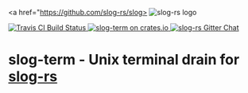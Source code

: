 <p align="center">

  <a href="https://github.com/slog-rs/slog>
  <img src="https://cdn.rawgit.com/slog-rs/misc/master/media/slog.svg" alt="slog-rs logo">
  </a>

  <a href="https://travis-ci.org/slog-rs/term">
      <img src="https://img.shields.io/travis/slog-rs/term/master.svg" alt="Travis CI Build Status">
  </a>

  <a href="https://crates.io/crates/slog-term">
      <img src="https://img.shields.io/crates/d/slog-term.svg" alt="slog-term on crates.io">
  </a>

  <a href="https://gitter.im/slog-rs/slog">
      <img src="https://img.shields.io/gitter/room/slog-rs/slog.svg" alt="slog-rs Gitter Chat">
  </a>
</p>

# slog-term  - Unix terminal drain for [slog-rs]

[slog-rs]: //github.com/slog-rs/slog
